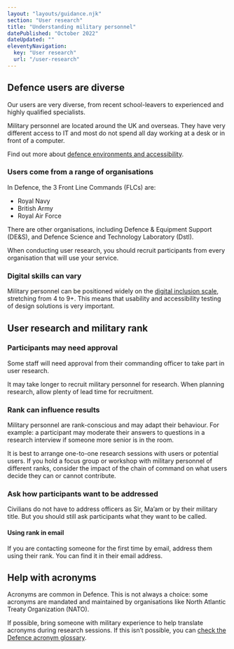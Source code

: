```yaml
---
layout: "layouts/guidance.njk"
section: "User research"
title: "Understanding military personnel"
datePublished: "October 2022"
dateUpdated: ""
eleventyNavigation:
  key: "User research"
  url: "/user-research"
---
```


## Defence users are diverse

Our users are very diverse, from recent school-leavers to experienced and highly qualified specialists.

Military personnel are located around the UK and overseas. They have very different access to IT and most do not spend all day working at a desk or in front of a computer.

Find out more about [defence environments and accessibility](/accessibility/understand-defence-environments).

### Users come from a range of organisations

In Defence, the 3 Front Line Commands (FLCs) are:

- Royal Navy
- British Army
- Royal Air Force

There are other organisations, including Defence & Equipment Support (DE&S), and Defence Science and Technology Laboratory (Dstl).

When conducting user research, you should recruit participants from every organisation that will use your service.

### Digital skills can vary

Military personnel can be positioned widely on the [digital inclusion scale](https://www.gov.uk/government/publications/government-digital-inclusion-strategy/government-digital-inclusion-strategy#annex-2-digital-inclusion-scale-for-individuals), stretching from 4 to 9+. This means that usability and accessibility testing of design solutions is very important.

## User research and military rank

### Participants may need approval

Some staff will need approval from their commanding officer to take part in user research.

It may take longer to recruit military personnel for research. When planning research, allow plenty of lead time for recruitment.

### Rank can influence results

Military personnel are rank-conscious and may adapt their behaviour. For example: a participant may moderate their answers to questions in a research interview if someone more senior is in the room.

It is best to arrange one-to-one research sessions with users or potential users. If you hold a focus group or workshop with military personnel of different ranks, consider the impact of the chain of command on what users decide they can or cannot contribute.

### Ask how participants want to be addressed

Civilians do not have to address officers as Sir, Ma’am or by their military title. But you should still ask participants what they want to be called.

#### Using rank in email

If you are contacting someone for the first time by email, address them using their rank. You can find it in their email address.

## Help with acronyms

Acronyms are common in Defence. This is not always a choice: some acronyms are mandated and maintained by organisations like North Atlantic Treaty Organization (NATO).

If possible, bring someone with military experience to help translate acronyms during research sessions. If this isn’t possible, you can [check the Defence acronym glossary](https://assets.publishing.service.gov.uk/government/uploads/system/uploads/attachment_data/file/227048/acronyms_and_abbreviations_dec08.pdf).